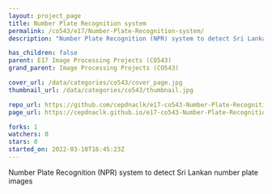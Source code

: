 ```yaml
---
layout: project_page
title: Number Plate Recognition system
permalink: /co543/e17/Number-Plate-Recognition-system/
description: "Number Plate Recognition (NPR) system to detect Sri Lankan number plate images"

has_children: false
parent: E17 Image Processing Projects (CO543)
grand_parent: Image Processing Projects (CO543)

cover_url: /data/categories/co543/cover_page.jpg
thumbnail_url: /data/categories/co543/thumbnail.jpg

repo_url: https://github.com/cepdnaclk/e17-co543-Number-Plate-Recognition-system
page_url: https://cepdnaclk.github.io/e17-co543-Number-Plate-Recognition-system

forks: 1
watchers: 0
stars: 0
started_on: 2022-03-10T16:45:23Z
---
```

Number Plate Recognition (NPR) system to detect Sri Lankan number plate images

